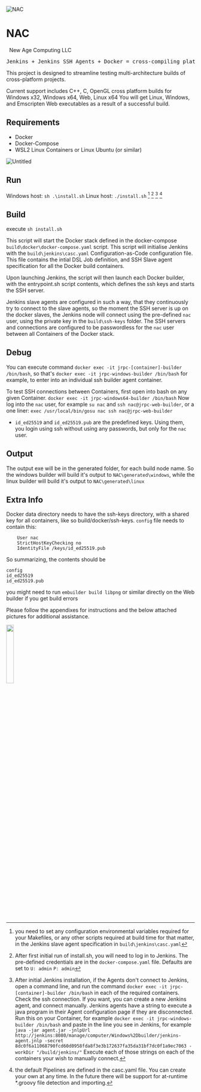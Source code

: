 

![NAC](https://user-images.githubusercontent.com/63042547/215357605-72fe88a0-68ee-468e-90f0-fee1ff3b96ed.png)

# NAC
&nbsp;
New Age Computing LLC
<pre>
Jenkins + Jenkins SSH Agents + Docker = cross-compiling platform
</pre>
This project is designed to streamline testing multi-architecture builds of cross-platform projects.

Current support includes C++, C, OpenGL cross platform builds for Windows x32, Windows x64, Web, Linux x64
You will get Linux, Windows, and Emscripten Web executables as a result of a successful build.

## Requirements
- Docker
- Docker-Compose
- WSL2 Linux Containers or Linux Ubuntu (or similar)

![Untitled](https://user-images.githubusercontent.com/63042547/221353492-005c38f4-c115-41b6-b35c-56c02939f7e5.png)

## Run 
Windows host:
```sh .\install.sh``` 
Linux host:
```./install.sh``` [^1] [^2] [^3] [^4]

## Build
execute `sh install.sh` 

This script will start the Docker stack defined in the docker-compose `build\docker\docker-compose.yaml` script. This script will initialise Jenkins with the `build\jenkins\casc.yaml` Configuration-as-Code configuration file. This file contains the intial DSL Job definition, and SSH Slave agent specification for all the Docker build containers. 

Upon launching Jenkins, the script will then launch each Docker builder, with the entrypoint.sh script contents, which defines the ssh keys and starts the SSH server.

Jenkins slave agents are configured in such a way, that they continuously try to connect to the slave agents, so the moment the SSH server is up on the docker slaves, the Jenkins node will connect using the pre-defined `nac` user, using the private key in the `build\ssh-keys` folder. The SSH servers and connections are configured to be passwordless for the `nac` user between all Containers of the Docker stack.

## Debug
You can execute command `docker exec -it jrpc-[container]-builder /bin/bash`, so that's `docker exec -it jrpc-windows-builder /bin/bash` for example, to enter into an individual ssh builder agent container.

To test SSH connections between Containers, first open into bash on any given Container.
 `docker exec -it jrpc-windows64-builder /bin/bash`
 Now log into the `nac` user, for example `su nac` and `ssh nac@jrpc-web-builder`, or a one liner: `exec /usr/local/bin/gosu nac ssh nac@jrpc-web-builder`
- `id_ed25519` and `id_ed25519.pub` are the predefined keys. Using them, you login using ssh without using any passwords, but only for the `nac` user.

## Output
The output exe will be in the generated folder, for each build node name. So the windows builder will build it's output to `NAC\generated\windows`, while  the linux builder will build it's output to `NAC\generated\linux`

## Extra Info
Docker data directory needs to have the ssh-keys directory, with a shared key for all containers, like so
build/docker/ssh-keys.
`config` file needs to contain this:
```Host *
    User nac
    StrictHostKeyChecking no
    IdentityFile /keys/id_ed25519.pub
```

So summarizing, the contents should be 
```build/docker/ssh-keys/
config
id_ed25519
id_ed25519.pub
```

you might need to run `embuilder build libpng` or similar directly on the Web builder if you get build errors

Please follow the appendixes for instructions and the below attached pictures for additional assistance.

[^1]: you need to set any configuration environmental variables required for your Makefiles, or any other scripts required at build time for that matter, in the Jenkins slave agent specification in `build\jenkins\casc.yaml`

[^2]: After first initial run of install.sh, you will need to log in to Jenkins. The pre-defined credentials are in the `docker-compose.yaml` file. Defaults are set to `U: admin` `P: admin`

[^3]: After initial Jenkins installation, if the Agents don't connect to Jenkins, open a command line, and run the command ```docker exec -it jrpc-[container]-builder /bin/bash``` in each of the required containers. Check the ssh connection. If you want, you can create a new Jenkins agent, and connect manually.
Jenkins agents have a string to execute a java program in their Agent configuration page if they are disconnected. Run this on your Container, for example `docker exec -it jrpc-windows-builder /bin/bash` and paste in the line you see in Jenkins, for example ```java -jar agent.jar -jnlpUrl http://jenkins:8080/manage/computer/Windows%2Dbuilder/jenkins-agent.jnlp -secret 8dc0f6a11068790fcd60d0958fda8f3e3b172637fa35da31bf7dc0f1a9ec7063 -workDir "/build/jenkins/"```
Execute each of those strings on each of the containers your wish to manually connect.

[^4]: the default Pipelines are defined in the casc.yaml file. You can create your own at any time. In the future there will be support for at-runtime *.groovy file detection and importing.

<p align="left">
<img src="https://user-images.githubusercontent.com/63042547/215356555-a29e78c9-8197-462a-8e73-fbaf86af9b1b.gif" width=20% height=20%>
</p>
